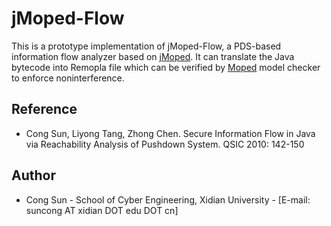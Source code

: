 # jMoped-Flow

This is a prototype implementation of jMoped-Flow, a PDS-based information flow analyzer based on [jMoped](http://www2.informatik.uni-stuttgart.de/fmi/szs/tools/moped/jmoped/translator/). It can translate the Java bytecode into Remopla file which can be verified by [Moped](http://www2.informatik.uni-stuttgart.de/fmi/szs/tools/moped/) model checker to enforce noninterference.

## Reference

- Cong Sun, Liyong Tang, Zhong Chen. Secure Information Flow in Java via Reachability Analysis of Pushdown System. QSIC 2010: 142-150

## Author

- Cong Sun - School of Cyber Engineering, Xidian University - [E-mail: suncong AT xidian DOT edu DOT cn]

